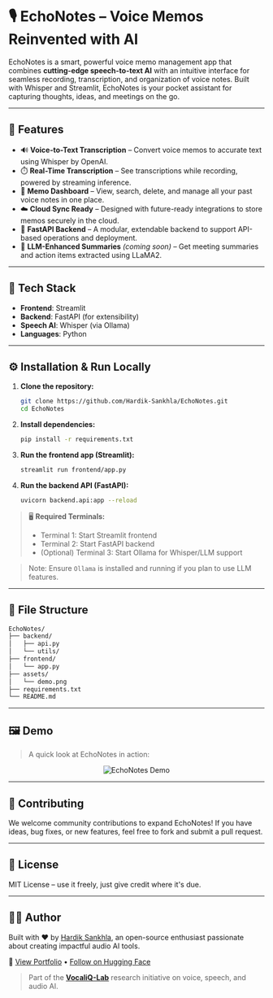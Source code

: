 # 🎙️ EchoNotes – Voice Memos Reinvented with AI

EchoNotes is a smart, powerful voice memo management app that combines **cutting-edge speech-to-text AI** with an intuitive interface for seamless recording, transcription, and organization of voice notes. Built with Whisper and Streamlit, EchoNotes is your pocket assistant for capturing thoughts, ideas, and meetings on the go.

---

## 🚀 Features

- 🔊 **Voice-to-Text Transcription** – Convert voice memos to accurate text using Whisper by OpenAI.
- ⏱️ **Real-Time Transcription** – See transcriptions while recording, powered by streaming inference.
- 📁 **Memo Dashboard** – View, search, delete, and manage all your past voice notes in one place.
- ☁️ **Cloud Sync Ready** – Designed with future-ready integrations to store memos securely in the cloud.
- 🧪 **FastAPI Backend** – A modular, extendable backend to support API-based operations and deployment.
- 🧠 **LLM-Enhanced Summaries** *(coming soon)* – Get meeting summaries and action items extracted using LLaMA2.

---

## 🧰 Tech Stack

- **Frontend**: Streamlit
- **Backend**: FastAPI (for extensibility)
- **Speech AI**: Whisper (via Ollama)
- **Languages**: Python

---

## ⚙️ Installation & Run Locally

1. **Clone the repository:**
   ```bash
   git clone https://github.com/Hardik-Sankhla/EchoNotes.git
   cd EchoNotes
   ```

2. **Install dependencies:**
   ```bash
   pip install -r requirements.txt
   ```

3. **Run the frontend app (Streamlit):**
   ```bash
   streamlit run frontend/app.py
   ```

4. **Run the backend API (FastAPI):**
   ```bash
   uvicorn backend.api:app --reload
   ```

> 🖥️ **Required Terminals:**  
> - Terminal 1: Start Streamlit frontend  
> - Terminal 2: Start FastAPI backend  
> - (Optional) Terminal 3: Start Ollama for Whisper/LLM support

> Note: Ensure `Ollama` is installed and running if you plan to use LLM features.

---

## 📁 File Structure

```bash
EchoNotes/
├── backend/
│   ├── api.py
│   └── utils/
├── frontend/
│   └── app.py
├── assets/
│   └── demo.png
├── requirements.txt
└── README.md
```

---

## 🖼️ Demo

> A quick look at EchoNotes in action:

<div style="text-align: center;">
  <img src="https://raw.githubusercontent.com/Hardik-Sankhla/Markdown-Resources/main/Image/Demo-EchoNotes.png" alt="EchoNotes Demo">
</div>


---

## 🤝 Contributing

We welcome community contributions to expand EchoNotes! If you have ideas, bug fixes, or new features, feel free to fork and submit a pull request.

---

## 📄 License

MIT License – use it freely, just give credit where it's due.

---

## 👨‍💻 Author

Built with ❤️ by [Hardik Sankhla](https://github.com/Hardik-Sankhla), an open-source enthusiast passionate about creating impactful audio AI tools.

🔗 [View Portfolio](https://github.com/Hardik-Sankhla) • [Follow on Hugging Face](https://huggingface.co/Hardik-Sankha)

> Part of the **[VocaliQ-Lab](https://github.com/Hardik-Sankhla/VocaliQ-Lab)** research initiative on voice, speech, and audio AI.
